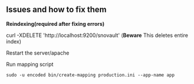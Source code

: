 
## Issues and how to fix them

**Reindexing(required after fixing errors)**

curl -XDELETE 'http://localhost:9200/snovault' (**Beware** This deletes entire index)

Restart the server/apache

Run mapping script
```
sudo -u encoded bin/create-mapping production.ini --app-name app
```

